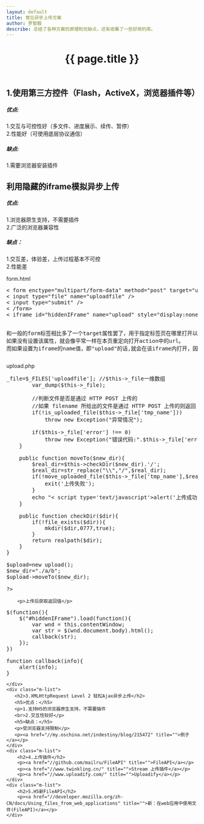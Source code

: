 ```yaml
---
layout: default
title: 常见异步上传方案
author: 罗智毅
describe: 总结了各种方案的原理和优缺点，还有收集了一些好用的库。
---
```


<header class="header">
	<h1>{{ page.title }}</h1>
</header>
<!-- /header -->

<section class="g-content">
    <div class="m-list">
        <h2>1.使用第三方控件（Flash，ActiveX，浏览器插件等）</h2>
        <h5>优点:</h5>
        <p>1.交互与可控性好（多文件、进度展示、续传、暂停）
        <br>2.性能好（可使用底层协议通信）
        </p>
        <h5>缺点:</h5>
        <p>1.需要浏览器安装插件</p>
    </div>
	<div class="m-list">
		<h2>利用隐藏的iframe模拟异步上传</h2>
        <h5>优点:</h5>
        <p>1.浏览器原生支持，不需要插件
        <br>2.广泛的浏览器兼容性</p>
        <h5>缺点：</h5>
        <p>1.交互差，体验差，上传过程基本不可控
        <br>2.性能差</p>
		<p>form.html</p>
<pre>
< form enctype="multipart/form-data" method="post" target="upload" action="upload.php" > 
< input type="file" name="uploadfile" />
< input type="submit" /> 
< /form> 
< iframe id="hiddenIFrame" name="upload" style="display:none"></ iframe> 

和一般的form标签相比多了一个target属性罢了，用于指定标签页在哪里打开以及提交数据。 
如果没有设置该属性，就会像平常一样在本页重定向打开action中的url。 
而如果设置为iframe的name值，即"upload"的话,就会在该iframe内打开，因为CSS设置为隐藏，因而不会有任何动静。若将display:none去掉,还会看到服务器的返回信息。 
</pre>
		<p>upload.php</p>
<pre>
<?php
header("Content-type:text/html;charset=utf-8");
class upload{
    public $_file;
    
    public function __construct(){
        if(!isset($_FILES['uploadfile'])){
            $name=key($_FILES);
        }
        if(!isset($_FILES['uploadfile'])){
            throw new Exception("并没有文件上传"); 
        }
        
        $this->_file=$_FILES['uploadfile']; //$this->_file一维数组
        var_dump($this->_file);

        //判断文件是否是通过 HTTP POST 上传的
        //如果 filename 所给出的文件是通过 HTTP POST 上传的则返回 TRUE。这可以用来确保恶意的用户无法欺骗脚本去访问本不能访问的文件，例如 /etc/passwd。 
        if(!is_uploaded_file($this->_file['tmp_name'])) 
            throw new Exception("异常情况"); 

        if($this->_file['error'] !== 0) 
            throw new Exception("错误代码:".$this->_file['error']); 
    }
    
    public function moveTo($new_dir){
        $real_dir=$this->checkDir($new_dir).'/';
        $real_dir=str_replace("\\","/",$real_dir);
        if(!move_uploaded_file($this->_file['tmp_name'],$real_dir.$this->_file['name'])){
            exit('上传失败');
        }
        echo "< script type='text/javascript'>alert('上传成功')</script >";
    }
    
    public function checkDir($dir){
        if(!file_exists($dir)){
            mkdir($dir,0777,true);
        }
        return realpath($dir);    
    }
}

$upload=new upload();
$new_dir="./a/b";
$upload->moveTo($new_dir);

?>
</pre>
		<p>上传后获取返回值</p>
<pre>
$(function(){
	$("#hiddenIFrame").load(function(){
		var wnd = this.contentWindow;
		var str = $(wnd.document.body).html();
		callback(str);
	});
})

function callback(info){
	alert(info);
}
</pre>
	</div>
    <div class="m-list">
       <h2>3.XMLHttpRequest Level 2 轻松Ajax异步上传</h2> 
       <h5>优点：</h5>
       <p>1.支持H5的浏览器原生支持，不需要插件
       <br>2.交互性较好</p>
       <h5>缺点：</h5>
       <p>受浏览器支持限制</p>
       <p><a href="//my.oschina.net/indestiny/blog/215472" title="">例子</a></p>
    </div>
	<div class="m-list">
		<h2>4.上传插件</h2>
		<p><a href="//github.com/mailru/FileAPI" title="">FileAPI</a></p>
		<p><a href="//www.twinkling.cn/" title="">Stream 上传插件</a></p>
		<p><a href="//www.uploadify.com/" title="">Uploadify</a></p>
	</div>
    <div class="m-list">
        <h2>5.H5新FileAPI</h2>
        <p><a href="//developer.mozilla.org/zh-CN/docs/Using_files_from_web_applications" title="">新：在web应用中使用文件(FileAPI)</a></p>
    </div>
</section>